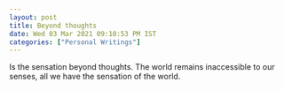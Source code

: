 ```yaml
---
layout: post
title: Beyond thoughts
date: Wed 03 Mar 2021 09:10:53 PM IST
categories: ["Personal Writings"]
---
```


Is the sensation beyond thoughts.
The world remains inaccessible to our senses, all we have the sensation of the
world.

<!--Definition of thoughts-->
<!-- I think, thoughts are Perturbation in our consciousness. Well, ofcourse, consciousness is the engine of life without which thought is impossible.  -->
